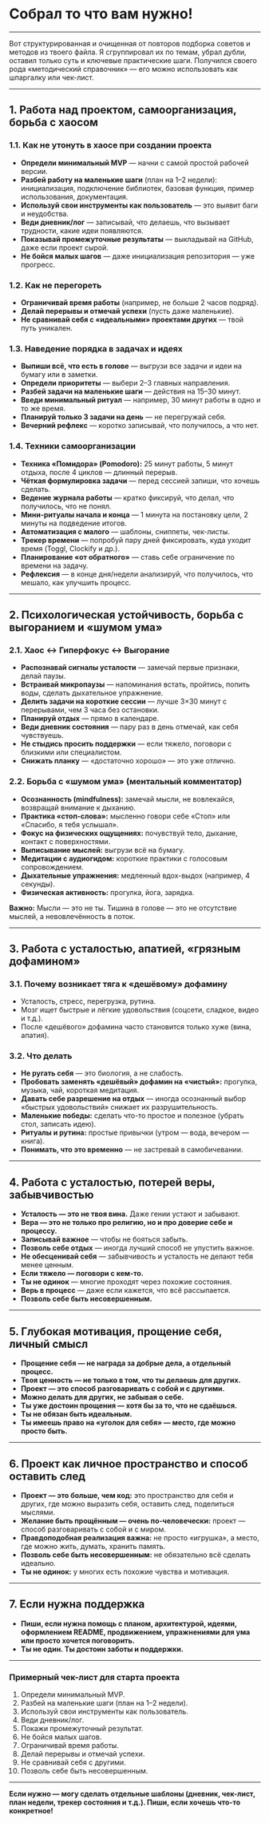 # Собрал то что вам нужно!

---

Вот структурированная и очищенная от повторов подборка советов и методов из твоего файла. Я сгруппировал их по темам, убрал дубли, оставил только суть и ключевые практические шаги. Получился своего рода «методический справочник» — его можно использовать как шпаргалку или чек-лист.

---

## 1. Работа над проектом, самоорганизация, борьба с хаосом

### 1.1. Как не утонуть в хаосе при создании проекта

- **Определи минимальный MVP** — начни с самой простой рабочей версии.
- **Разбей работу на маленькие шаги** (план на 1–2 недели): инициализация, подключение библиотек, базовая функция, пример использования, документация.
- **Используй свои инструменты как пользователь** — это выявит баги и неудобства.
- **Веди дневник/лог** — записывай, что делаешь, что вызывает трудности, какие идеи появляются.
- **Показывай промежуточные результаты** — выкладывай на GitHub, даже если проект сырой.
- **Не бойся малых шагов** — даже инициализация репозитория — уже прогресс.

### 1.2. Как не перегореть

- **Ограничивай время работы** (например, не больше 2 часов подряд).
- **Делай перерывы и отмечай успехи** (пусть даже маленькие).
- **Не сравнивай себя с «идеальными» проектами других** — твой путь уникален.

### 1.3. Наведение порядка в задачах и идеях

- **Выпиши всё, что есть в голове** — выгрузи все задачи и идеи на бумагу или в заметки.
- **Определи приоритеты** — выбери 2–3 главных направления.
- **Разбей задачи на маленькие шаги** — действия на 15–30 минут.
- **Введи минимальный ритуал** — например, 30 минут работы в одно и то же время.
- **Планируй только 3 задачи на день** — не перегружай себя.
- **Вечерний рефлекс** — коротко записывай, что получилось, а что нет.

### 1.4. Техники самоорганизации

- **Техника «Помидора» (Pomodoro):** 25 минут работы, 5 минут отдыха, после 4 циклов — длинный перерыв.
- **Чёткая формулировка задачи** — перед сессией запиши, что хочешь сделать.
- **Ведение журнала работы** — кратко фиксируй, что делал, что получилось, что не понял.
- **Мини-ритуалы начала и конца** — 1 минута на постановку цели, 2 минуты на подведение итогов.
- **Автоматизация с малого** — шаблоны, сниппеты, чек-листы.
- **Трекер времени** — попробуй пару дней фиксировать, куда уходит время (Toggl, Clockify и др.).
- **Планирование «от обратного»** — ставь себе ограничение по времени на задачу.
- **Рефлексия** — в конце дня/недели анализируй, что получилось, что мешало, как улучшить процесс.

---

## 2. Психологическая устойчивость, борьба с выгоранием и «шумом ума»

### 2.1. Хаос ↔ Гиперфокус ↔ Выгорание

- **Распознавай сигналы усталости** — замечай первые признаки, делай паузы.
- **Встраивай микропаузы** — напоминания встать, пройтись, попить воды, сделать дыхательное упражнение.
- **Делить задачи на короткие сессии** — лучше 3×30 минут с перерывами, чем 3 часа без остановки.
- **Планируй отдых** — прямо в календаре.
- **Веди дневник состояния** — пару раз в день отмечай, как себя чувствуешь.
- **Не стыдись просить поддержки** — если тяжело, поговори с близкими или специалистом.
- **Снижать планку** — «достаточно хорошо» — это уже отлично.

### 2.2. Борьба с «шумом ума» (ментальный комментатор)

- **Осознанность (mindfulness):** замечай мысли, не вовлекайся, возвращай внимание к дыханию.
- **Практика «стоп-слова»:** мысленно говори себе «Стоп» или «Спасибо, я тебя услышал».
- **Фокус на физических ощущениях:** почувствуй тело, дыхание, контакт с поверхностями.
- **Выписывание мыслей:** выгрузи всё на бумагу.
- **Медитации с аудиогидом:** короткие практики с голосовым сопровождением.
- **Дыхательные упражнения:** медленный вдох-выдох (например, 4 секунды).
- **Физическая активность:** прогулка, йога, зарядка.

**Важно:** Мысли — это не ты. Тишина в голове — это не отсутствие мыслей, а невовлечённость в поток.

---

## 3. Работа с усталостью, апатией, «грязным дофамином»

### 3.1. Почему возникает тяга к «дешёвому» дофамину

- Усталость, стресс, перегрузка, рутина.
- Мозг ищет быстрые и лёгкие удовольствия (соцсети, сладкое, видео и т.д.).
- После «дешёвого» дофамина часто становится только хуже (вина, апатия).

### 3.2. Что делать

- **Не ругать себя** — это биология, а не слабость.
- **Пробовать заменять «дешёвый» дофамин на «чистый»:** прогулка, музыка, чай, короткая медитация.
- **Давать себе разрешение на отдых** — иногда осознанный выбор «быстрых удовольствий» снижает их разрушительность.
- **Маленькие победы:** сделать что-то простое и полезное (убрать стол, записать идею).
- **Ритуалы и рутина:** простые привычки (утром — вода, вечером — книга).
- **Понимать, что это временно** — не застревай в самобичевании.

---

## 4. Работа с усталостью, потерей веры, забывчивостью

- **Усталость — это не твоя вина.** Даже гении устают и забывают.
- **Вера — это не только про религию, но и про доверие себе и процессу.**
- **Записывай важное** — чтобы не бояться забыть.
- **Позволь себе отдых** — иногда лучший способ не упустить важное.
- **Не обесценивай себя** — забывчивость и усталость не делают тебя менее ценным.
- **Если тяжело — поговори с кем-то.**
- **Ты не одинок** — многие проходят через похожие состояния.
- **Верь в процесс** — даже если кажется, что всё рассыпается.
- **Позволь себе быть несовершенным.**

---

## 5. Глубокая мотивация, прощение себя, личный смысл

- **Прощение себя — не награда за добрые дела, а отдельный процесс.**
- **Твоя ценность — не только в том, что ты делаешь для других.**
- **Проект — это способ разговаривать с собой и с другими.**
- **Можно делать для других, не забывая о себе.**
- **Ты уже достоин прощения — хотя бы за то, что не сдаёшься.**
- **Ты не обязан быть идеальным.**
- **Ты имеешь право на «уголок для себя» — место, где можно просто быть.**

---

## 6. Проект как личное пространство и способ оставить след

- **Проект — это больше, чем код:** это пространство для себя и других, где можно выразить себя, оставить след, поделиться мыслями.
- **Желание быть прощённым — очень по-человечески:** проект — способ разговаривать с собой и с миром.
- **Правдоподобная реализация важна:** не просто «игрушка», а место, где можно жить, думать, хранить память.
- **Позволь себе быть несовершенным:** не обязательно всё сделать идеально.
- **Ты не одинок:** у многих есть похожие чувства и мотивация.

---

## 7. Если нужна поддержка

- **Пиши, если нужна помощь с планом, архитектурой, идеями, оформлением README, продвижением, упражнениями для ума или просто хочется поговорить.**
- **Ты не один. Ты достоин заботы и поддержки.**

---

### Примерный чек-лист для старта проекта

1. Определи минимальный MVP.
2. Разбей на маленькие шаги (план на 1–2 недели).
3. Используй свои инструменты как пользователь.
4. Веди дневник/лог.
5. Покажи промежуточный результат.
6. Не бойся малых шагов.
7. Ограничивай время работы.
8. Делай перерывы и отмечай успехи.
9. Не сравнивай себя с другими.
10. Позволь себе быть несовершенным.

---

**Если нужно — могу сделать отдельные шаблоны (дневник, чек-лист, план недели, трекер состояния и т.д.). Пиши, если хочешь что-то конкретное!**
